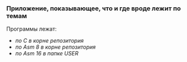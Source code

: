 ### Приложение, показывающее, что и где вроде лежит по темам

Программы лежат:
* *по С      в корне репозитория*
* *по Asm 8  в корне репозитория*
* *по Asm 16 в папке USER* 
